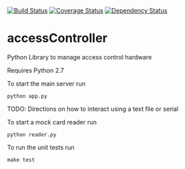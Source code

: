 [![Build Status](https://travis-ci.org/familab/accessController.svg)](https://travis-ci.org/familab/accessController)
[![Coverage Status](https://coveralls.io/repos/familab/accessController/badge.svg)](https://coveralls.io/r/familab/accessController)
[![Dependency Status](https://gemnasium.com/familab/accessController.svg)](https://gemnasium.com/familab/accessController)

accessController
================

Python Library to manage access control hardware

Requires Python 2.7

To start the main server run 

`python app.py`

TODO: Directions on how to interact using a text file or serial

To start a mock card reader run

`python reader.py`

To run the unit tests run

`make test`